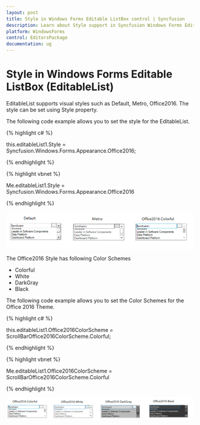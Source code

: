```yaml
---
layout: post
title: Style in Windows Forms Editable ListBox control | Syncfusion
description: Learn about Style support in Syncfusion Windows Forms Editable ListBox (EditableList) control and more details.
platform: WindowsForms
control: EditorsPackage
documentation: ug
---
```


# Style in Windows Forms Editable ListBox (EditableList)

EditableList supports visual styles such as Default, Metro, Office2016. The style can be set using Style property. 

The following code example allows you to set the style for the EditableList.

{% highlight c# %}

this.editableList1.Style = Syncfusion.Windows.Forms.Appearance.Office2016;

{% endhighlight %}

{% highlight vbnet %}

Me.editableList1.Style = Syncfusion.Windows.Forms.Appearance.Office2016

{% endhighlight %}

![Style_img3](Style_images/Style_img3.png)

The Office2016 Style has following Color Schemes

* Colorful
* White
* DarkGray
* Black

The following code example allows you to set the Color Schemes for the Office 2016 Theme.

{% highlight c# %}

this.editableList1.Office2016ColorScheme = ScrollBarOffice2016ColorScheme.Colorful;

{% endhighlight %}

{% highlight vbnet %}

Me.editableList1.Office2016ColorScheme = ScrollBarOffice2016ColorScheme.Colorful

{% endhighlight %}


![Style_img2](Style_images/Style_img2.png)



